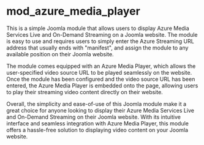 # mod_azure_media_player
This is a simple Joomla module that allows users to display Azure Media Services Live and On-Demand Streaming on a Joomla website. The module is easy to use and requires users to simply enter the Azure Streaming URL address that usually ends with "manifest", and assign the module to any available position on their Joomla website.

The module comes equipped with an Azure Media Player, which allows the user-specified video source URL to be played seamlessly on the website. Once the module has been configured and the video source URL has been entered, the Azure Media Player is embedded onto the page, allowing users to play their streaming video content directly on their website.

Overall, the simplicity and ease-of-use of this Joomla module make it a great choice for anyone looking to display their Azure Media Services Live and On-Demand Streaming on their Joomla website. With its intuitive interface and seamless integration with Azure Media Player, this module offers a hassle-free solution to displaying video content on your Joomla website.
